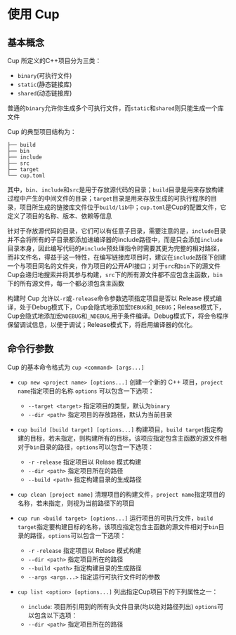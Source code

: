 # 使用 Cup

## 基本概念
Cup 所定义的C++项目分为三类：
+ `binary`(可执行文件)
+ `static`(静态链接库)
+ `shared`(动态链接库)

普通的`binary`允许你生成多个可执行文件，而`static`和`shared`则只能生成一个库文件

Cup 的典型项目结构为：
```
├── build
├── bin
├── include
├── src
├── target
└── cup.toml
```
其中，`bin`、`include`和`src`是用于存放源代码的目录；`build`目录是用来存放构建过程中产生的中间文件的目录；`target`目录是用来存放生成的可执行程序的目录，项目所生成的链接库文件位于`build/lib`中；`cup.toml`是Cup的配置文件，它定义了项目的名称、版本、依赖等信息

针对于存放源代码的目录，它们可以有任意子目录，需要注意的是，`include`目录并不会将所有的子目录都添加进编译器的include路径中，而是只会添加`include`目录本身，因此编写代码的`#include`预处理指令时需要其更为完整的相对路径，而非文件名，得益于这一特性，在编写链接库项目时，建议在`include`路径下创建一个与项目同名的文件夹，作为项目的公开API接口；对于`src`和`bin`下的源文件Cup会递归地搜索并将其参与构建，`src`下的所有源文件都不应包含主函数，`bin`下的所有源文件，每一个都必须包含主函数

构建时 Cup 允许以`-r`或`-release`命令参数选项指定项目是否以 Release 模式编译，处于Debug模式下，Cup会隐式地添加宏`DEBUG`和`_DEBUG`；Release模式下，Cup会隐式地添加宏`NDEBUG`和`_NDEBUG`,用于条件编译。Debug模式下，将会令程序保留调试信息，以便于调试；Release模式下，将启用编译器的优化。

## 命令行参数

Cup 的基本命令格式为 `cup <command> [args...]`

+ `cup new <project name> [options...]`
创建一个新的 C++ 项目，`project name`指定项目的名称
`options` 可以包含一下选项：
    + `--target <target>` 指定项目的类型，默认为`binary`
    + `--dir <path>` 指定项目的存放路径，默认为当前目录

+ `cup build [build target] [options...]`
构建项目，`build target`指定构建的目标，若未指定，则构建所有的目标，该项应指定包含主函数的源文件相对于`bin`目录的路径，`options`可以包含一下选项：
    + `-r` `-release` 指定项目以 Relase 模式构建
    + `--dir <path>` 指定项目所在的路径
    + `--build <path>` 指定构建目录的生成路径

+ `cup clean [project name]`
清理项目的构建文件，`project name`指定项目的名称，若未指定，则视为当前路径下的项目

+ `cup run <build target> [options...]`
运行项目的可执行文件，`build target`指定要构建目标的名称，该项应指定包含主函数的源文件相对于`bin`目录的路径，`options`可以包含一下选项：
    + `-r` `-release` 指定项目以 Relase 模式构建
    + `--dir <path>` 指定项目所在的路径
    + `--build <path>` 指定构建目录的生成路径
    + `--args <args...>` 指定运行可执行文件时的参数

+ `cup list <option> [options...]`
列出指定Cup项目下的下列属性之一：
    + `include`: 项目所引用到的所有头文件目录(均以绝对路径列出)
`options`可以包含以下选项：
    + `--dir <path>` 指定项目所在的路径
